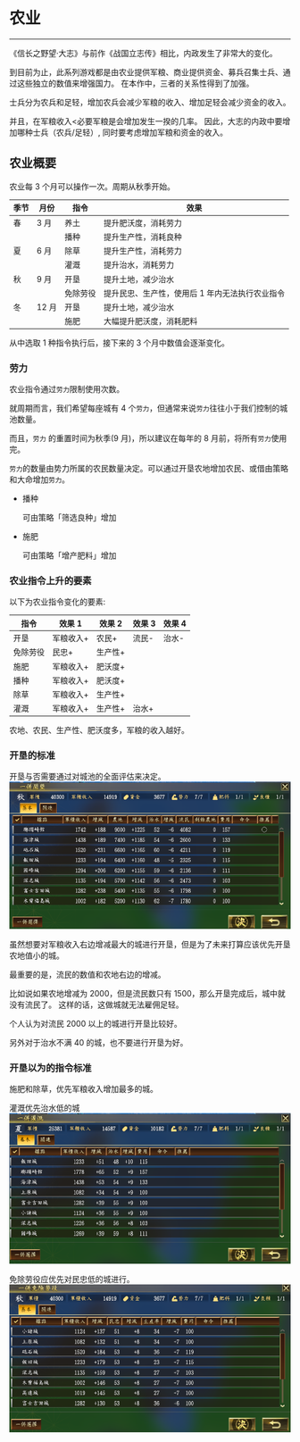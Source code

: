 # 农业

---

《信长之野望·大志》与前作《战国立志传》相比，内政发生了非常大的变化。

到目前为止，此系列游戏都是由农业提供军粮、商业提供资金、募兵召集士兵、通过这些独立的数值来增强国力。
在本作中，三者的关系性得到了加强。

士兵分为农兵和足轻，增加农兵会减少军粮的收入、增加足轻会减少资金的收入。

并且，在军粮收入<必要军粮是会增加发生一揆的几率。
因此，大志的内政中要增加哪种士兵（农兵/足轻）, 同时要考虑增加军粮和资金的收入。

## 农业概要

农业每 3 个月可以操作一次。周期从秋季开始。

| 季节 | 月份  | 指令     | 效果                                            |
| ---- | ----- | -------- | ----------------------------------------------- |
| 春   | 3 月  | 养土     | 提升肥沃度，消耗劳力                            |
|      |       | 播种     | 提升生产性，消耗良种                            |
| 夏   | 6 月  | 除草     | 提升生产性，消耗劳力                            |
|      |       | 灌溉     | 提升治水，消耗劳力                              |
| 秋   | 9 月  | 开垦     | 提升土地，减少治水                              |
|      |       | 免除劳役 | 提升民忠、生产性，使用后 1 年内无法执行农业指令 |
| 冬   | 12 月 | 开垦     | 提升土地，减少治水                              |
|      |       | 施肥     | 大幅提升肥沃度，消耗肥料                        |

从中选取 1 种指令执行后，接下来的 3 个月中数值会逐渐变化。

### 劳力

农业指令通过`劳力`限制使用次数。

就周期而言，我们希望每座城有 4 个`劳力`，但通常来说`劳力`往往小于我们控制的城池数量。

而且，`劳力` 的重置时间为秋季(9 月)，所以建议在每年的 8 月前，将所有`劳力`使用完。

`劳力`的数量由势力所属的农民数量决定。可以通过开垦农地增加农民、或借由策略和大命增加`劳力`。

- 播种

  可由策略「筛选良种」增加

- 施肥

  可由策略「增产肥料」增加

### 农业指令上升的要素

以下为农业指令变化的要素:

| 指令     | 效果 1    | 效果 2  | 效果 3 | 效果 4 |
| -------- | --------- | ------- | ------ | ------ |
| 开垦     | 军粮收入+ | 农民+   | 流民-  | 治水-  |
| 免除劳役 | 民忠+     | 生产性+ |        |        |
| 施肥     | 军粮收入+ | 肥沃度+ |        |        |
| 播种     | 军粮收入+ | 肥沃度+ |        |        |
| 除草     | 军粮收入+ | 生产性+ |        |        |
| 灌溉     | 军粮收入+ | 生产性+ | 治水+  |        |

农地、农民、生产性、肥沃度多，军粮的收入越好。

### 开垦的标准

开垦与否需要通过对城池的全面评估来决定。
![](/images/02/reclamation_standard.png)

虽然想要对军粮收入右边增减最大的城进行开垦，但是为了未来打算应该优先开垦农地值小的城。

最重要的是，流民的数值和农地右边的增减。

比如说如果农地增减为 2000，但是流民数只有 1500，那么开垦完成后，城中就没有流民了。
这样的话，这做城就无法雇佣足轻。

个人认为对流民 2000 以上的城进行开垦比较好。

另外对于治水不满 40 的城，也不要进行开垦为好。

### 开垦以为的指令标准

施肥和除草，优先军粮收入增加最多的城。

灌溉优先治水低的城
![](/images/02/irrigation_standard.png)

免除劳役应优先对民忠低的城进行。
![](/images/02/exemption_work_standard.png)
